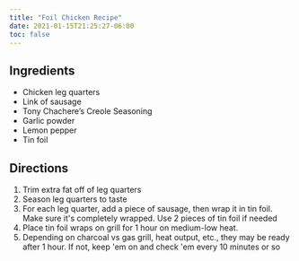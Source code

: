 ```yaml
---
title: "Foil Chicken Recipe"
date: 2021-01-15T21:25:27-06:00
toc: false
---
```


## Ingredients

- Chicken leg quarters
- Link of sausage
- Tony Chachere’s Creole Seasoning
- Garlic powder
- Lemon pepper
- Tin foil

## Directions

1. Trim extra fat off of leg quarters
1. Season leg quarters to taste
1. For each leg quarter, add a piece of sausage, then wrap it in tin foil. Make sure it's completely wrapped. Use 2 pieces of tin foil if needed
1. Place tin foil wraps on grill for 1 hour on medium-low heat. 
1. Depending on charcoal vs gas grill, heat output, etc., they may be ready after 1 hour. If not, keep 'em on and check 'em every 10 minutes or so
